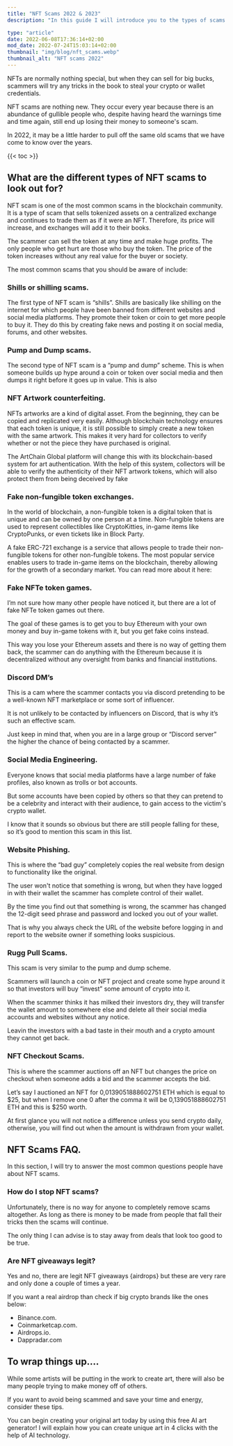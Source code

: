 ```yaml
---
title: "NFT Scams 2022 & 2023"
description: "In this guide I will introduce you to the types of scams that are out there, as well as what to look out for, so you can avoid becomming a victim."

type: "article"
date: 2022-06-08T17:36:14+02:00
mod_date: 2022-07-24T15:03:14+02:00
thumbnail: "img/blog/nft_scams.webp"
thumbnail_alt: "NFT scams 2022"
---
```

NFTs are normally nothing special, but when they can sell for big bucks, scammers will try any tricks in the book to steal your crypto or wallet credentials.

NFT scams are nothing new. They occur every year because there is an abundance of gullible people who, despite having heard the warnings time and time again, still end up losing their money to someone's scam. 

In 2022, it may be a little harder to pull off the same old scams that we have come to know over the years.

{{< toc >}}

## What are the different types of NFT scams to look out for?

NFT scam is one of the most common scams in the blockchain community. It is a type of scam that sells tokenized assets on a centralized exchange and continues to trade them as if it were an NFT. Therefore, its price will increase, and exchanges will add it to their books.

The scammer can sell the token at any time and make huge profits. The only people who get hurt are those who buy the token. The price of the token increases without any real value for the buyer or society.

The most common scams that you should be aware of include:

### Shills or shilling scams.

The first type of NFT scam is “shills”. Shills are basically like shilling on the internet for which people have been banned from different websites and social media platforms. They promote their token or coin to get more people to buy it. They do this by creating fake news and posting it on social media, forums, and other websites.

### Pump and Dump scams.

The second type of NFT scam is a “pump and dump” scheme. This is when someone builds up hype around a coin or token over social media and then dumps it right before it goes up in value. This is also

### NFT Artwork counterfeiting.

NFTs artworks are a kind of digital asset. From the beginning, they can be copied and replicated very easily. Although blockchain technology ensures that each token is unique, it is still possible to simply create a new token with the same artwork. This makes it very hard for collectors to verify whether or not the piece they have purchased is original.

The ArtChain Global platform will change this with its blockchain-based system for art authentication. With the help of this system, collectors will be able to verify the authenticity of their NFT artwork tokens, which will also protect them from being deceived by fake

### Fake non-fungible token exchanges.

In the world of blockchain, a non-fungible token is a digital token that is unique and can be owned by one person at a time. Non-fungible tokens are used to represent collectibles like CryptoKitties, in-game items like CryptoPunks, or even tickets like in Block Party.

A fake ERC-721 exchange is a service that allows people to trade their non-fungible tokens for other non-fungible tokens. The most popular service enables users to trade in-game items on the blockchain, thereby allowing for the growth of a secondary market. You can read more about it here:

### Fake NFTe token games.

I’m not sure how many other people have noticed it, but there are a lot of fake NFTe token games out there.

The goal of these games is to get you to buy Ethereum with your own money and buy in-game tokens with it, but you get fake coins instead.

This way you lose your Ethereum assets and there is no way of getting them back, the scammer can do anything with the Ethereum because it is decentralized without any oversight from banks and financial institutions.

### Discord DM’s

This is a cam where the scammer contacts you via discord pretending to be a well-known NFT marketplace or some sort of influencer.

It is not unlikely to be contacted by influencers on Discord, that is why it’s such an effective scam.

Just keep in mind that, when you are in a large group or “Discord server” the higher the chance of being contacted by a scammer.

### Social Media Engineering.

Everyone knows that social media platforms have a large number of fake profiles, also known as trolls or bot accounts.

But some accounts have been copied by others so that they can pretend to be a celebrity and interact with their audience, to gain access to the victim's crypto wallet.

I know that it sounds so obvious but there are still people falling for these, so it’s good to mention this scam in this list.

### Website Phishing.

This is where the “bad guy” completely copies the real website from design to functionality like the original.

The user won't notice that something is wrong, but when they have logged in with their wallet the scammer has complete control of their wallet.

By the time you find out that something is wrong, the scammer has changed the 12-digit seed phrase and password and locked you out of your wallet.

That is why you always check the URL of the website before logging in and report to the website owner if something looks suspicious.

### Rugg Pull Scams.

This scam is very similar to the pump and dump scheme.

Scammers will launch a coin or NFT project and create some hype around it so that investors will buy “invest” some amount of crypto into it.

When the scammer thinks it has milked their investors dry, they will transfer the wallet amount to somewhere else and delete all their social media accounts and websites without any notice.

Leavin the investors with a bad taste in their mouth and a crypto amount they cannot get back.

### NFT Checkout Scams.

This is where the scammer auctions off an NFT but changes the price on checkout when someone adds a bid and the scammer accepts the bid.

Let’s say I auctioned an NFT for 0,0139051888602751 ETH which is equal to $25, but when I remove one 0 after the comma it will be 0,139051888602751 ETH and this is $250 worth.

At first glance you will not notice a difference unless you send crypto daily, otherwise, you will find out when the amount is withdrawn from your wallet.

## NFT Scams FAQ.

In this section, I will try to answer the most common questions people have about NFT scams.

### How do I stop NFT scams?

Unfortunately, there is no way for anyone to completely remove scams altogether. As long as there is money to be made from people that fall their tricks then the scams will continue.

The only thing I can advise is to stay away from deals that look too good to be true.

### Are NFT giveaways legit?

Yes and no, there are legit NFT giveaways {airdrops} but these are very rare and only done a couple of times a year.

If you want a real airdrop than check if big crypto brands like the ones below:

*   Binance.com.
*   Coinmarketcap.com.
*   Airdrops.io.
*   Dappradar.com

## To wrap things up….

While some artists will be putting in the work to create art, there will also be many people trying to make money off of others. 

If you want to avoid being scammed and save your time and energy, consider these tips. 

You can begin creating your original art today by using this free AI art generator! I will explain how you can create unique art in 4 clicks with the help of AI technology.


<script type="application/ld+json">
{
  "@context": "https://schema.org",
  "@type": "FAQPage",
  "mainEntity": [{
    "@type": "Question",
    "name": "How do I stop NFT scams?",
    "acceptedAnswer": {
      "@type": "Answer",
      "text": "Unfortunately, there is no way for anyone to completely remove scams altogether. As long as there is money to be made from people that fall their tricks then the scams will continue.

The only thing I can advise is to stay away from deals that look too good to be true."
    }
  },{
    "@type": "Question",
    "name": "Are NFT giveaways legit?",
    "acceptedAnswer": {
      "@type": "Answer",
      "text": "Yes and no, there are legit NFT giveaways {airdrops} but these are very rare and only done a couple of times a year.

If you want a real airdrop than check if big crypto brands like the ones below:

Binance.com.
Coinmarketcap.com.
Airdrops.io.
Dappradar.com"
    }
  }]
}
</script>
